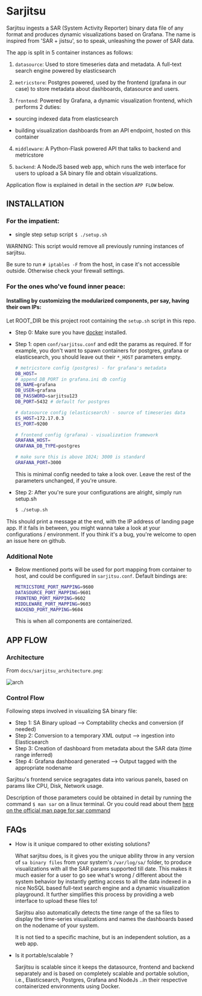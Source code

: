 Sarjitsu
========

Sarjitsu ingests a SAR (System Activity Reporter) binary data file of any
format and produces dynamic visualizations based on Grafana. The name is inspired from 'SAR + jistsu',
so to speak, unleashing the power of SAR data.

The app is split in 5 container instances as follows:

1) `datasource`: Used to store timeseries data and metadata. A full-text search engine powered by elasticsearch

2) `metricstore`: Postgres powered, used by the frontend (grafana in our case)
                  to store metadata about dashboards, datasource and users.

3) `frontend`: Powered by Grafana, a dynamic visualization frontend, which performs 2 duties:

  - sourcing indexed data from elasticsearch

  - building visualization dashboards from an API endpoint, hosted on this container

4) `middleware`: A Python-Flask powered API that talks to backend and metricstore

5) `backend`: A NodeJS based web app, which runs the web interface
              for users to upload a SA binary file and obtain visualizations.


Application flow is explained in detail in the section `APP FLOW` below.

## INSTALLATION

### For the impatient:

- single step setup script  `$ ./setup.sh`

WARNING: This script would remove all previously running instances of sarjitsu.

Be sure to run `# iptables -F` from the host, in case it's not accessible outside.
Otherwise check your firewall settings.

### For the ones who've found inner peace:

#### Installing by customizing the modularized components, per say, having their own IPs:

Let ROOT_DIR be this project root containing the `setup.sh` script in this repo.

- Step 0: Make sure you have [docker](https://www.docker.com/) installed.

- Step 1: open `conf/sarjitsu.conf` and edit the params as required. If for example,
          you don't want to spawn containers for postgres, grafana or elasticsearch,
          you should leave out their `*_HOST` parameters empty.

  ```sh
  # metricstore config (postgres) - for grafana's metadata
  DB_HOST=
  # append DB_PORT in grafana.ini db config
  DB_NAME=grafana
  DB_USER=grafana
  DB_PASSWORD=sarjitsu123
  DB_PORT=5432 # default for postgres

  # datasource config (elasticsearch) - source of timeseries data
  ES_HOST=172.17.0.3
  ES_PORT=9200

  # frontend config (grafana) - visualization framework
  GRAFANA_HOST=
  GRAFANA_DB_TYPE=postgres

  # make sure this is above 1024; 3000 is standard
  GRAFANA_PORT=3000
  ```

  This is minimal config needed to take a look over. Leave the rest of the parameters
  unchanged, if you're unsure.

- Step 2: After you're sure your configurations are alright, simply run setup.sh

  ```sh
  $ ./setup.sh
  ```

This should print a message at the end, with the IP address of landing page app.
If it fails in between, you might wanna take a look at your configurations / environment.
If you think it's a bug, you're welcome to open an issue here on github.

### Additional Note

- Below mentioned ports will be used for port mapping from container to host, and
  could be configured in `sarjitsu.conf`. Default bindings are:

  ```sh
  METRICSTORE_PORT_MAPPING=9600
  DATASOURCE_PORT_MAPPING=9601
  FRONTEND_PORT_MAPPING=9602
  MIDDLEWARE_PORT_MAPPING=9603
  BACKEND_PORT_MAPPING=9604
  ```
  This is when all components are containerized.

## APP FLOW

### Architecture

From `docs/sarjitsu_architecture.png`:

![arch](https://raw.githubusercontent.com/arcolife/sarjitsu/master/docs/sarjitsu_architecture.png)

### Control Flow

Following steps involved in visualizing SA binary file:

- Step 1: SA Binary upload --> Comptability checks and conversion (if needed)
- Step 2: Conversion to a temporary XML output --> ingestion into Elasticsearch
- Step 3: Creation of dashboard from metadata about the SAR data (time range inferred)
- Step 4: Grafana dashboard generated --> Output tagged with the appropriate nodename


Sarjitsu's frontend service segragates data into various panels, based on params like CPU, Disk, Network usage.

Description of those parameters could be obtained in detail by running the command `$ man sar` on a linux terminal. Or you could read about them [here on the official man page for sar command](http://linux.die.net/man/1/sar)

## FAQs

- How is it unique compared to other existing solutions?

  What sarjitsu does, is it gives you the unique ability throw in any version of
  `sa binary files` from your system's `/var/log/sa/` folder, to produce visualizations
  with all the SAR params supported till date. This makes it much easier for a user
  to go see what's wrong / different about the system behavior by instantly getting
  access to all the data indexed in a nice NoSQL based full-text search engine and
  a dynamic visualization playground. It further simplifies this process by providing
  a web interface to upload these files to!

  Sarjitsu also automatically detects the time range of the sa files to display the
  time-series visualizations and names the dashboards based on the nodename of your system.

  It is not tied to a specific machine, but is an independent solution, as a web app.

- Is it portable/scalable ?

  Sarjitsu is scalable since it keeps the datasource, frontend and backend separately
  and is based on completely scalable and portable solution, i.e., Elasticsearch, Postgres, Grafana and NodeJs ..in their respective containerized environments using Docker.
